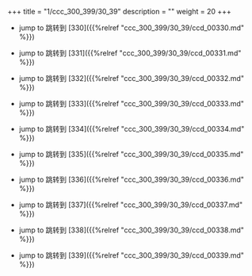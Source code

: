 +++
title = "1/ccc_300_399/30_39"
description = ""
weight = 20
+++

* jump to 跳转到 [330]({{%relref "ccc_300_399/30_39/ccd_00330.md" %}})

* jump to 跳转到 [331]({{%relref "ccc_300_399/30_39/ccd_00331.md" %}})

* jump to 跳转到 [332]({{%relref "ccc_300_399/30_39/ccd_00332.md" %}})

* jump to 跳转到 [333]({{%relref "ccc_300_399/30_39/ccd_00333.md" %}})

* jump to 跳转到 [334]({{%relref "ccc_300_399/30_39/ccd_00334.md" %}})

* jump to 跳转到 [335]({{%relref "ccc_300_399/30_39/ccd_00335.md" %}})

* jump to 跳转到 [336]({{%relref "ccc_300_399/30_39/ccd_00336.md" %}})

* jump to 跳转到 [337]({{%relref "ccc_300_399/30_39/ccd_00337.md" %}})

* jump to 跳转到 [338]({{%relref "ccc_300_399/30_39/ccd_00338.md" %}})

* jump to 跳转到 [339]({{%relref "ccc_300_399/30_39/ccd_00339.md" %}})

